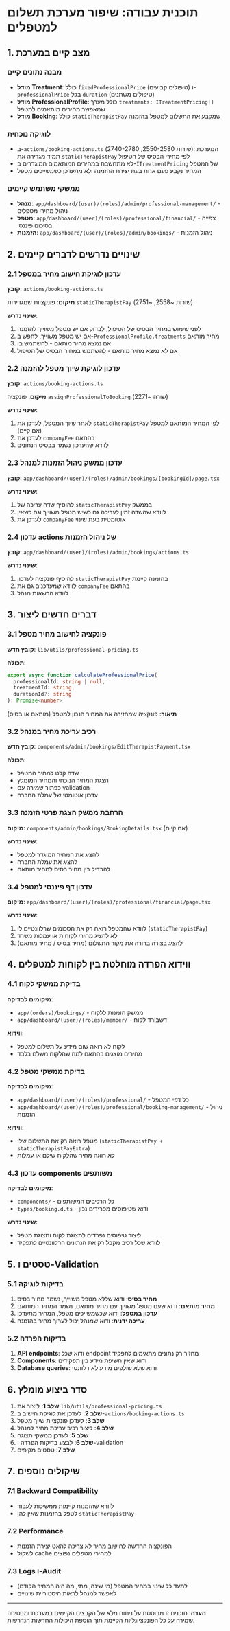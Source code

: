 # תוכנית עבודה: שיפור מערכת תשלום למטפלים

## 1. מצב קיים במערכת

### מבנה נתונים קיים
- **מודל Treatment**: כולל `fixedProfessionalPrice` (טיפולים קבועים) ו-`professionalPrice` בכל `duration` (טיפולים משתנים)
- **מודל ProfessionalProfile**: כולל מערך `treatments: ITreatmentPricing[]` שמאפשר מחירים מותאמים למטפל
- **מודל Booking**: כולל `staticTherapistPay` שמקבע את התשלום למטפל בהזמנה

### לוגיקה נוכחית 
- ב-`actions/booking-actions.ts` (שורות 2550-2580, 2740-2780): המערכת תמיד מגדירה את `staticTherapistPay` לפי מחירי הבסיס של הטיפול
- לא מתחשבת במחירים המותאמים המוגדרים ב-`ITreatmentPricing` של המטפל
- המחיר נקבע פעם אחת בעת יצירת ההזמנה ולא מתעדכן כשמשייכים מטפל

### ממשקי משתמש קיימים
- **מנהל**: `app/dashboard/(user)/(roles)/admin/professional-management/` - ניהול מחירי מטפלים
- **מטפל**: `app/dashboard/(user)/(roles)/professional/financial/` - צפייה בסיכום פיננסי
- **הזמנות**: `app/dashboard/(user)/(roles)/admin/bookings/` - ניהול הזמנות

## 2. שינויים נדרשים לדברים קיימים

### 2.1 עדכון לוגיקת חישוב מחיר במטפל
**קובץ**: `actions/booking-actions.ts`

**מיקום**: פונקציות שמגדירות `staticTherapistPay` (שורות ~2558, ~2751)

**שינוי נדרש**: 
1. לפני שימוש במחיר הבסיס של הטיפול, לבדוק אם יש מטפל משוייך להזמנה
2. אם יש מטפל משוייך, לחפש ב-`ProfessionalProfile.treatments` מחיר מותאם
3. אם נמצא מחיר מותאם - להשתמש בו
4. אם לא נמצא מחיר מותאם - להשתמש במחיר הבסיס של הטיפול

### 2.2 עדכון לוגיקת שיוך מטפל להזמנה
**קובץ**: `actions/booking-actions.ts`

**מיקום**: פונקציה `assignProfessionalToBooking` (שורה ~2271)

**שינוי נדרש**:
1. לאחר שיוך המטפל, לעדכן את `staticTherapistPay` לפי המחיר המותאם למטפל (אם קיים)
2. לעדכן את `companyFee` בהתאם
3. לוודא שהעדכון נשמר בבסיס הנתונים

### 2.3 עדכון ממשק ניהול הזמנות למנהל
**קובץ**: `app/dashboard/(user)/(roles)/admin/bookings/[bookingId]/page.tsx`

**שינוי נדרש**:
1. להוסיף שדה עריכה של `staticTherapistPay` בממשק
2. לוודא שהשדה זמין לעריכה גם כשיש מטפל משוייך וגם כשאין
3. לעדכן את `companyFee` אוטומטית בעת שינוי

### 2.4 עדכון actions של ניהול הזמנות
**קובץ**: `app/dashboard/(user)/(roles)/admin/bookings/actions.ts`

**שינוי נדרש**:
1. להוסיף פונקציה לעדכון `staticTherapistPay` בהזמנה קיימת
2. לוודא שמעדכנים גם את `companyFee` בהתאם
3. לוודא הרשאות מנהל

## 3. דברים חדשים ליצור

### 3.1 פונקציה לחישוב מחיר מטפל
**קובץ חדש**: `lib/utils/professional-pricing.ts`

**תכולה**:
```typescript
export async function calculateProfessionalPrice(
  professionalId: string | null,
  treatmentId: string,
  durationId?: string
): Promise<number>
```

**תיאור**: פונקציה שמחזירה את המחיר הנכון למטפל (מותאם או בסיס)

### 3.2 רכיב עריכת מחיר במנהל
**קובץ חדש**: `components/admin/bookings/EditTherapistPayment.tsx`

**תכולה**:
- שדה קלט למחיר המטפל
- הצגת המחיר הנוכחי והמחיר המומלץ
- כפתור שמירה עם validation
- עדכון אוטומטי של עמלת החברה

### 3.3 הרחבת ממשק הצגת פרטי הזמנה
**מיקום**: `components/admin/bookings/BookingDetails.tsx` (אם קיים)

**שינוי נדרש**:
- להציג את המחיר המוגדר למטפל
- להציג את עמלת החברה
- להבדיל בין מחיר בסיס למחיר מותאם

### 3.4 עדכון דף פיננסי למטפל
**מיקום**: `app/dashboard/(user)/(roles)/professional/financial/page.tsx`

**שינוי נדרש**:
1. לוודא שהמטפל רואה רק את הסכומים שרלוונטיים לו (`staticTherapistPay`)
2. לא להציג מחירי לקוחות או עמלות משרד
3. להציג בצורה ברורה את מקור התשלום (מחיר בסיס / מחיר מותאם)

## 4. ווידוא הפרדה מוחלטת בין לקוחות למטפלים

### 4.1 בדיקת ממשקי לקוח
**מיקומים לבדיקה**:
- `app/(orders)/bookings/` - ממשק הזמנות ללקוח
- `app/dashboard/(user)/(roles)/member/` - דשבורד לקוח

**ווידוא**:
- לקוח לא רואה שום מידע על תשלום למטפל
- מחירים מוצגים בהתאם למה שהלקוח משלם בלבד

### 4.2 בדיקת ממשקי מטפל
**מיקומים לבדיקה**:
- `app/dashboard/(user)/(roles)/professional/` - כל דפי המטפל
- `app/dashboard/(user)/(roles)/professional/booking-management/` - ניהול הזמנות

**ווידוא**:
- מטפל רואה רק את התשלום שלו (`staticTherapistPay + staticTherapistPayExtra`)
- לא רואה מחיר שהלקוח שילם או עמלות

### 4.3 עדכון components משותפים
**מיקומים לבדיקה**:
- `components/` - כל הרכיבים המשותפים
- `types/booking.d.ts` - ודוא שטיפוסים מפרידים נכון

**שינוי נדרש**:
- ליצור טיפוסים נפרדים לתצוגת לקוח ותצוגת מטפל
- לוודא שכל רכיב מקבל רק את הנתונים הרלוונטיים לתפקיד

## 5. טסטים ו-Validation

### 5.1 בדיקות לוגיקה
1. **מחיר בסיס**: ודוא שללא מטפל משוייך, נשמר מחיר בסיס
2. **מחיר מותאם**: ודוא שעם מטפל משוייך עם מחיר מותאם, נשמר המחיר המותאם
3. **עדכון במטפל**: ודוא שכשמשייכים מטפל, המחיר מתעדכן
4. **עריכה ידנית**: ודוא שמנהל יכול לערוך מחיר בהזמנה

### 5.2 בדיקות הפרדה
1. **API endpoints**: ודוא שכל endpoint מחזיר רק נתונים מתאימים לתפקיד
2. **Components**: ודוא שאין חשיפת מידע בין תפקידים
3. **Database queries**: ודוא שלא שולפים מידע לא רלוונטי

## 6. סדר ביצוע מומלץ

1. **שלב 1**: ליצור את `lib/utils/professional-pricing.ts`
2. **שלב 2**: לעדכן את לוגיקת חישוב ב-`actions/booking-actions.ts`
3. **שלב 3**: לעדכן פונקציית שיוך מטפל
4. **שלב 4**: ליצור רכיב עריכת מחיר למנהל
5. **שלב 5**: לעדכן ממשקי תצוגה
6. **שלב 6**: לבצע בדיקות הפרדה ו-validation
7. **שלב 7**: טסטים מקיפים

## 7. שיקולים נוספים

### 7.1 Backward Compatibility
- לוודא שהזמנות קיימות ממשיכות לעבוד
- לטפל בהזמנות שאין להן `staticTherapistPay`

### 7.2 Performance
- הפונקציה החדשה לחישוב מחיר לא צריכה להאט יצירת הזמנות
- לשקול cache למחירי מטפלים נפוצים

### 7.3 Logs ו-Audit
- לתעד כל שינוי במחיר המטפל (מי שינה, מתי, מה היה המחיר הקודם)
- לאפשר למנהל לראות היסטוריית שינויים

---

**הערה**: תוכנית זו מבוססת על ניתוח מלא של הקבצים הקיימים במערכת ומבטיחה שמירה על כל הפונקציונליות הקיימת תוך הוספת היכולות החדשות הנדרשות.